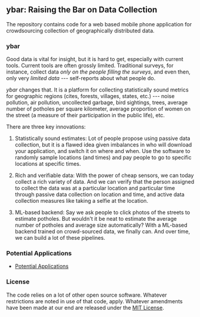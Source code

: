 ## ybar: Raising the Bar on Data Collection

The repository contains code for a web based mobile phone application for crowdsourcing collection of geographically distributed data. 

### ybar

Good data is vital for insight, but it is hard to get, especially with current tools. Current tools are often grossly limited. Traditional surveys, for instance, collect data *only on the people filling the surveys*, and even then, only very *limited data* --- self-reports about what people do.

*ybar* changes that. It is a platform for collecting statistically sound metrics for geographic regions (cites, forests, villages, states, etc.) --- noise pollution, air pollution, uncollected garbage, bird sightings, trees, average number of potholes per square kilometer, average proportion of women on the street (a measure of their participation in the public life), etc. 

There are three key innovations:

1. Statistically sound estimates: Lot of people propose using passive data collection, but it is a flawed idea given imbalances in who will download your application, and switch it on where and when. Use the software to randomly sample locations (and times) and pay people to go to specific locations at specific times.

2. Rich and verifiable data: With the power of cheap sensors, we can today collect a rich variety of data. And we can verify that the person assigned to collect the data was at a particular location and particular time through passive data collection on location and time, and active data collection measures like taking a selfie at the location.

3. ML-based backend: Say we ask people to click photos of the streets to estimate potholes. But wouldn't it be neat to estimate the average number of potholes and average size automatically? With a ML-based backend trained on crowd-sourced data, we finally can. And over time, we can build a lot of these pipelines.

### Potential Applications

- [Potential Applications](potential_applications.md)

### License

The code relies on a lot of other open source software. Whatever restrictions are noted in use of that code, apply. Whatever amendments have been made at our end are released under the [MIT License](https://opensource.org/licenses/MIT). 
